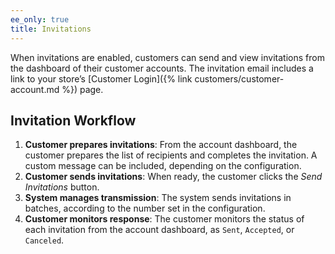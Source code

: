 ```yaml
---
ee_only: true
title: Invitations
---
```


When invitations are enabled, customers can send and view invitations from the dashboard of their customer accounts. The invitation email includes a link to your store’s [Customer Login]({% link customers/customer-account.md %}) page.

## Invitation Workflow

1. **Customer prepares invitations**: From the account dashboard, the customer prepares the list of recipients and completes the invitation. A custom message can be included, depending on the configuration.
1. **Customer sends invitations**: When ready, the customer clicks the _Send Invitations_ button.
1. **System manages transmission**: The system sends invitations in batches, according to the number set in the configuration.
1. **Customer monitors response**: The customer monitors the status of each invitation from the account dashboard, as `Sent`, `Accepted`, or `Canceled`.
